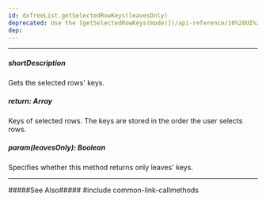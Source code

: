 ```yaml
---
id: dxTreeList.getSelectedRowKeys(leavesOnly)
deprecated: Use the [getSelectedRowKeys(mode)](/api-reference/10%20UI%20Widgets/dxTreeList/3%20Methods/getSelectedRowKeys(mode).md '/Documentation/ApiReference/UI_Widgets/dxTreeList/Methods/#getSelectedRowKeysmode') method instead.
dep: 
---
```

---
##### shortDescription
Gets the selected rows' keys.

##### return: Array<any>
Keys of selected rows. The keys are stored in the order the user selects rows.

##### param(leavesOnly): Boolean
Specifies whether this method returns only leaves' keys.

---
#####See Also#####
#include common-link-callmethods